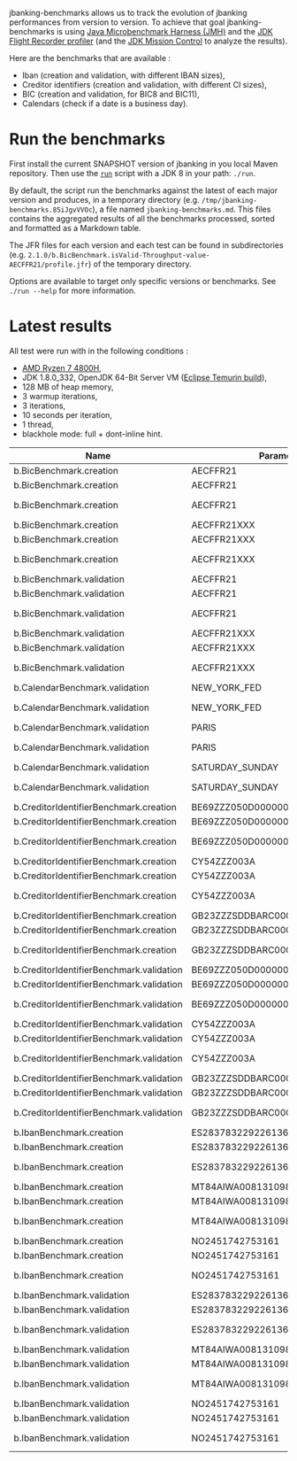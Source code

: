 jbanking-benchmarks allows us to track the evolution of jbanking performances from version to version. To achieve that
goal jbanking-benchmarks is using [Java Microbenchmark Harness (JMH)](https://github.com/openjdk/jmh) and the
[JDK Flight Recorder profiler](https://github.com/openjdk/jmc) (and
the [JDK Mission Control](https://github.com/openjdk/jmc) to analyze the results).

Here are the benchmarks that are available :

- Iban (creation and validation, with different IBAN sizes),
- Creditor identifiers (creation and validation, with different CI sizes),
- BIC (creation and validation, for BIC8 and BIC11),
- Calendars (check if a date is a business day).

# Run the benchmarks

First install the current SNAPSHOT version of jbanking in you local Maven repository. Then use the [`run`](/run)
script with a JDK 8 in your path: `./run`.

By default, the script run the benchmarks against the latest of each major version and produces, in a temporary
directory (e.g. `/tmp/jbanking-benchmarks.85iJgvVVOc`), a file named `jbanking-benchmarks.md`. This files contains the
aggregated results of all the benchmarks processed, sorted and formatted as a Markdown table.

The JFR files for each version and each test can be found in subdirectories
(e.g. `2.1.0/b.BicBenchmark.isValid-Throughput-value-AECFFR21/profile.jfr`) of the temporary directory.

Options are available to target only specific versions or benchmarks. See `./run --help` for more information.

# Latest results

All test were run with in the following conditions :

- [AMD Ryzen 7 4800H](https://www.amd.com/fr/products/apu/amd-ryzen-7-4800h),
- JDK 1.8.0_332, OpenJDK 64-Bit Server VM ([Eclipse Temurin build](https://adoptium.net/temurin/releases/)),
- 128 MB of heap memory,
- 3 warmup iterations,
- 3 iterations,
- 10 seconds per iteration,
- 1 thread,
- blackhole mode: full + dont-inline hint.

| Name                                     | Parameter                       | Version        | Ops/s      | Increase |
|------------------------------------------|---------------------------------|----------------|------------|----------|
| b.BicBenchmark.creation                  | AECFFR21                        | 2.1.0          | 2,494,767  | N/A      |
| b.BicBenchmark.creation                  | AECFFR21                        | 3.4.0          | 7,069,750  | 183.38%  |
| b.BicBenchmark.creation                  | AECFFR21                        | 4.0.0-SNAPSHOT | 19,627,075 | 177.62%  |
| b.BicBenchmark.creation                  | AECFFR21XXX                     | 2.1.0          | 2,449,964  | N/A      |
| b.BicBenchmark.creation                  | AECFFR21XXX                     | 3.4.0          | 5,972,033  | 143.76%  |
| b.BicBenchmark.creation                  | AECFFR21XXX                     | 4.0.0-SNAPSHOT | 23,075,096 | 286.39%  |
| b.BicBenchmark.validation                | AECFFR21                        | 2.1.0          | 2,724,489  | N/A      |
| b.BicBenchmark.validation                | AECFFR21                        | 3.4.0          | 8,997,413  | 230.24%  |
| b.BicBenchmark.validation                | AECFFR21                        | 4.0.0-SNAPSHOT | 40,080,401 | 345.47%  |
| b.BicBenchmark.validation                | AECFFR21XXX                     | 2.1.0          | 2,667,664  | N/A      |
| b.BicBenchmark.validation                | AECFFR21XXX                     | 3.4.0          | 7,911,761  | 196.58%  |
| b.BicBenchmark.validation                | AECFFR21XXX                     | 4.0.0-SNAPSHOT | 37,468,171 | 373.58%  |
| b.CalendarBenchmark.validation           | NEW_YORK_FED                    | 3.4.0          | 1,488,633  | N/A      |
| b.CalendarBenchmark.validation           | NEW_YORK_FED                    | 4.0.0-SNAPSHOT | 1,526,671  | 2.56%    |
| b.CalendarBenchmark.validation           | PARIS                           | 3.4.0          | 2,644,530  | N/A      |
| b.CalendarBenchmark.validation           | PARIS                           | 4.0.0-SNAPSHOT | 2,748,954  | 3.95%    |
| b.CalendarBenchmark.validation           | SATURDAY_SUNDAY                 | 3.4.0          | 20,497,110 | N/A      |
| b.CalendarBenchmark.validation           | SATURDAY_SUNDAY                 | 4.0.0-SNAPSHOT | 21,279,043 | 3.81%    |
| b.CreditorIdentifierBenchmark.creation   | BE69ZZZ050D000000008            | 2.1.0          | 1,119,670  | N/A      |
| b.CreditorIdentifierBenchmark.creation   | BE69ZZZ050D000000008            | 3.4.0          | 1,442,878  | 28.87%   |
| b.CreditorIdentifierBenchmark.creation   | BE69ZZZ050D000000008            | 4.0.0-SNAPSHOT | 2,038,073  | 41.25%   |
| b.CreditorIdentifierBenchmark.creation   | CY54ZZZ003A                     | 2.1.0          | 1,341,951  | N/A      |
| b.CreditorIdentifierBenchmark.creation   | CY54ZZZ003A                     | 3.4.0          | 1,844,161  | 37.42%   |
| b.CreditorIdentifierBenchmark.creation   | CY54ZZZ003A                     | 4.0.0-SNAPSHOT | 2,767,084  | 50.05%   |
| b.CreditorIdentifierBenchmark.creation   | GB23ZZZSDDBARC000000ABCD1234    | 2.1.0          | 630,729    | N/A      |
| b.CreditorIdentifierBenchmark.creation   | GB23ZZZSDDBARC000000ABCD1234    | 3.4.0          | 1,235,489  | 95.88%   |
| b.CreditorIdentifierBenchmark.creation   | GB23ZZZSDDBARC000000ABCD1234    | 4.0.0-SNAPSHOT | 1,832,649  | 48.33%   |
| b.CreditorIdentifierBenchmark.validation | BE69ZZZ050D000000008            | 2.1.0          | 1,194,017  | N/A      |
| b.CreditorIdentifierBenchmark.validation | BE69ZZZ050D000000008            | 3.4.0          | 1,422,717  | 19.15%   |
| b.CreditorIdentifierBenchmark.validation | BE69ZZZ050D000000008            | 4.0.0-SNAPSHOT | 2,010,936  | 41.34%   |
| b.CreditorIdentifierBenchmark.validation | CY54ZZZ003A                     | 2.1.0          | 1,336,997  | N/A      |
| b.CreditorIdentifierBenchmark.validation | CY54ZZZ003A                     | 3.4.0          | 1,949,789  | 45.83%   |
| b.CreditorIdentifierBenchmark.validation | CY54ZZZ003A                     | 4.0.0-SNAPSHOT | 2,759,193  | 41.51%   |
| b.CreditorIdentifierBenchmark.validation | GB23ZZZSDDBARC000000ABCD1234    | 2.1.0          | 645,446    | N/A      |
| b.CreditorIdentifierBenchmark.validation | GB23ZZZSDDBARC000000ABCD1234    | 3.4.0          | 1,262,005  | 95.52%   |
| b.CreditorIdentifierBenchmark.validation | GB23ZZZSDDBARC000000ABCD1234    | 4.0.0-SNAPSHOT | 1,817,370  | 44.01%   |
| b.IbanBenchmark.creation                 | ES2837832292261368335005        | 2.1.0          | 509,244    | N/A      |
| b.IbanBenchmark.creation                 | ES2837832292261368335005        | 3.4.0          | 1,165,851  | 128.94%  |
| b.IbanBenchmark.creation                 | ES2837832292261368335005        | 4.0.0-SNAPSHOT | 5,385,414  | 361.93%  |
| b.IbanBenchmark.creation                 | MT84AIWA00813109843252965695890 | 2.1.0          | 535,891    | N/A      |
| b.IbanBenchmark.creation                 | MT84AIWA00813109843252965695890 | 3.4.0          | 914,585    | 70.67%   |
| b.IbanBenchmark.creation                 | MT84AIWA00813109843252965695890 | 4.0.0-SNAPSHOT | 2,995,273  | 227.50%  |
| b.IbanBenchmark.creation                 | NO2451742753161                 | 2.1.0          | 637,420    | N/A      |
| b.IbanBenchmark.creation                 | NO2451742753161                 | 3.4.0          | 1,440,446  | 125.98%  |
| b.IbanBenchmark.creation                 | NO2451742753161                 | 4.0.0-SNAPSHOT | 7,745,593  | 437.72%  |
| b.IbanBenchmark.validation               | ES2837832292261368335005        | 2.1.0          | 509,103    | N/A      |
| b.IbanBenchmark.validation               | ES2837832292261368335005        | 3.4.0          | 1,137,136  | 123.36%  |
| b.IbanBenchmark.validation               | ES2837832292261368335005        | 4.0.0-SNAPSHOT | 5,258,487  | 362.43%  |
| b.IbanBenchmark.validation               | MT84AIWA00813109843252965695890 | 2.1.0          | 536,415    | N/A      |
| b.IbanBenchmark.validation               | MT84AIWA00813109843252965695890 | 3.4.0          | 970,896    | 81.00%   |
| b.IbanBenchmark.validation               | MT84AIWA00813109843252965695890 | 4.0.0-SNAPSHOT | 2,921,591  | 200.92%  |
| b.IbanBenchmark.validation               | NO2451742753161                 | 2.1.0          | 630,692    | N/A      |
| b.IbanBenchmark.validation               | NO2451742753161                 | 3.4.0          | 1,379,308  | 118.70%  |
| b.IbanBenchmark.validation               | NO2451742753161                 | 4.0.0-SNAPSHOT | 7,616,580  | 452.20%  |

